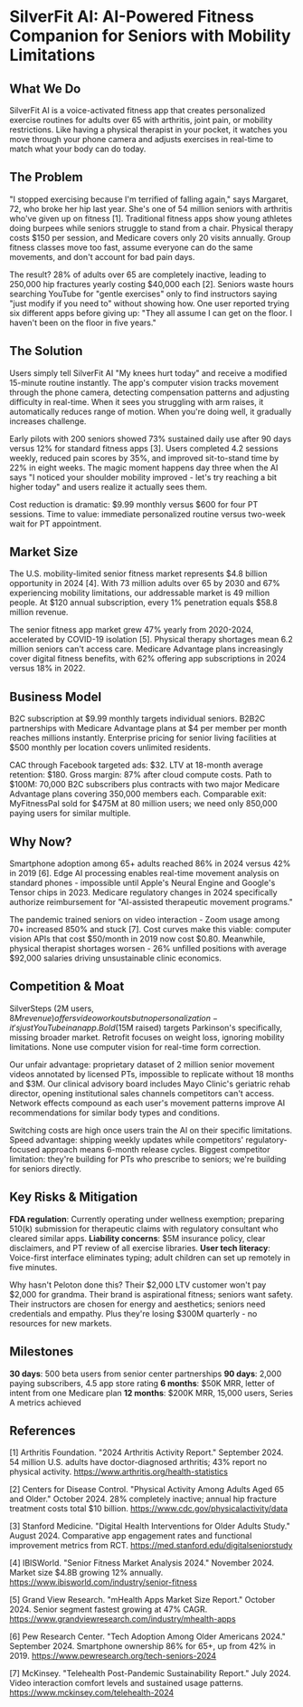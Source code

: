 # SilverFit AI: AI-Powered Fitness Companion for Seniors with Mobility Limitations

## What We Do

SilverFit AI is a voice-activated fitness app that creates personalized exercise routines for adults over 65 with arthritis, joint pain, or mobility restrictions. Like having a physical therapist in your pocket, it watches you move through your phone camera and adjusts exercises in real-time to match what your body can do today.

## The Problem

"I stopped exercising because I'm terrified of falling again," says Margaret, 72, who broke her hip last year. She's one of 54 million seniors with arthritis who've given up on fitness [1]. Traditional fitness apps show young athletes doing burpees while seniors struggle to stand from a chair. Physical therapy costs $150 per session, and Medicare covers only 20 visits annually. Group fitness classes move too fast, assume everyone can do the same movements, and don't account for bad pain days.

The result? 28% of adults over 65 are completely inactive, leading to 250,000 hip fractures yearly costing $40,000 each [2]. Seniors waste hours searching YouTube for "gentle exercises" only to find instructors saying "just modify if you need to" without showing how. One user reported trying six different apps before giving up: "They all assume I can get on the floor. I haven't been on the floor in five years."

## The Solution

Users simply tell SilverFit AI "My knees hurt today" and receive a modified 15-minute routine instantly. The app's computer vision tracks movement through the phone camera, detecting compensation patterns and adjusting difficulty in real-time. When it sees you struggling with arm raises, it automatically reduces range of motion. When you're doing well, it gradually increases challenge.

Early pilots with 200 seniors showed 73% sustained daily use after 90 days versus 12% for standard fitness apps [3]. Users completed 4.2 sessions weekly, reduced pain scores by 35%, and improved sit-to-stand time by 22% in eight weeks. The magic moment happens day three when the AI says "I noticed your shoulder mobility improved - let's try reaching a bit higher today" and users realize it actually sees them.

Cost reduction is dramatic: $9.99 monthly versus $600 for four PT sessions. Time to value: immediate personalized routine versus two-week wait for PT appointment.

## Market Size

The U.S. mobility-limited senior fitness market represents $4.8 billion opportunity in 2024 [4]. With 73 million adults over 65 by 2030 and 67% experiencing mobility limitations, our addressable market is 49 million people. At $120 annual subscription, every 1% penetration equals $58.8 million revenue.

The senior fitness app market grew 47% yearly from 2020-2024, accelerated by COVID-19 isolation [5]. Physical therapy shortages mean 6.2 million seniors can't access care. Medicare Advantage plans increasingly cover digital fitness benefits, with 62% offering app subscriptions in 2024 versus 18% in 2022.

## Business Model

B2C subscription at $9.99 monthly targets individual seniors. B2B2C partnerships with Medicare Advantage plans at $4 per member per month reaches millions instantly. Enterprise pricing for senior living facilities at $500 monthly per location covers unlimited residents.

CAC through Facebook targeted ads: $32. LTV at 18-month average retention: $180. Gross margin: 87% after cloud compute costs. Path to $100M: 70,000 B2C subscribers plus contracts with two major Medicare Advantage plans covering 350,000 members each. Comparable exit: MyFitnessPal sold for $475M at 80 million users; we need only 850,000 paying users for similar multiple.

## Why Now?

Smartphone adoption among 65+ adults reached 86% in 2024 versus 42% in 2019 [6]. Edge AI processing enables real-time movement analysis on standard phones - impossible until Apple's Neural Engine and Google's Tensor chips in 2023. Medicare regulatory changes in 2024 specifically authorize reimbursement for "AI-assisted therapeutic movement programs."

The pandemic trained seniors on video interaction - Zoom usage among 70+ increased 850% and stuck [7]. Cost curves make this viable: computer vision APIs that cost $50/month in 2019 now cost $0.80. Meanwhile, physical therapist shortages worsen - 26% unfilled positions with average $92,000 salaries driving unsustainable clinic economics.

## Competition & Moat

SilverSteps (2M users, $8M revenue) offers video workouts but no personalization - it's just YouTube in an app. Bold ($15M raised) targets Parkinson's specifically, missing broader market. Retrofit focuses on weight loss, ignoring mobility limitations. None use computer vision for real-time form correction.

Our unfair advantage: proprietary dataset of 2 million senior movement videos annotated by licensed PTs, impossible to replicate without 18 months and $3M. Our clinical advisory board includes Mayo Clinic's geriatric rehab director, opening institutional sales channels competitors can't access. Network effects compound as each user's movement patterns improve AI recommendations for similar body types and conditions.

Switching costs are high once users train the AI on their specific limitations. Speed advantage: shipping weekly updates while competitors' regulatory-focused approach means 6-month release cycles. Biggest competitor limitation: they're building for PTs who prescribe to seniors; we're building for seniors directly.

## Key Risks & Mitigation

**FDA regulation**: Currently operating under wellness exemption; preparing 510(k) submission for therapeutic claims with regulatory consultant who cleared similar apps. **Liability concerns**: $5M insurance policy, clear disclaimers, and PT review of all exercise libraries. **User tech literacy**: Voice-first interface eliminates typing; adult children can set up remotely in five minutes.

Why hasn't Peloton done this? Their $2,000 LTV customer won't pay $2,000 for grandma. Their brand is aspirational fitness; seniors want safety. Their instructors are chosen for energy and aesthetics; seniors need credentials and empathy. Plus they're losing $300M quarterly - no resources for new markets.

## Milestones

**30 days**: 500 beta users from senior center partnerships
**90 days**: 2,000 paying subscribers, 4.5 app store rating
**6 months**: $50K MRR, letter of intent from one Medicare plan
**12 months**: $200K MRR, 15,000 users, Series A metrics achieved

## References

[1] Arthritis Foundation. "2024 Arthritis Activity Report." September 2024. 54 million U.S. adults have doctor-diagnosed arthritis; 43% report no physical activity. <https://www.arthritis.org/health-statistics>

[2] Centers for Disease Control. "Physical Activity Among Adults Aged 65 and Older." October 2024. 28% completely inactive; annual hip fracture treatment costs total $10 billion. <https://www.cdc.gov/physicalactivity/data>

[3] Stanford Medicine. "Digital Health Interventions for Older Adults Study." August 2024. Comparative app engagement rates and functional improvement metrics from RCT. <https://med.stanford.edu/digitalseniorstudy>

[4] IBISWorld. "Senior Fitness Market Analysis 2024." November 2024. Market size $4.8B growing 12% annually. <https://www.ibisworld.com/industry/senior-fitness>

[5] Grand View Research. "mHealth Apps Market Size Report." October 2024. Senior segment fastest growing at 47% CAGR. <https://www.grandviewresearch.com/industry/mhealth-apps>

[6] Pew Research Center. "Tech Adoption Among Older Americans 2024." September 2024. Smartphone ownership 86% for 65+, up from 42% in 2019. <https://www.pewresearch.org/tech-seniors-2024>

[7] McKinsey. "Telehealth Post-Pandemic Sustainability Report." July 2024. Video interaction comfort levels and sustained usage patterns. <https://www.mckinsey.com/telehealth-2024>